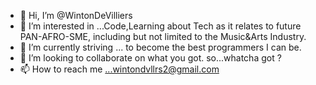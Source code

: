 - 👋 Hi, I’m @WintonDeVilliers
- 👀 I’m interested in ...Code,Learning about Tech as it relates to future PAN-AFRO-SME, 
     including but not limited to the Music&Arts Industry.
- 🌱 I’m currently striving ... to become the best programmers I can be.
- 💞️ I’m looking to collaborate on what you got. so...whatcha got ?
- 📫 How to reach me ...wintondvllrs2@gmail.com

<!---
WintonDeVilliers/WintonDeVilliers is a ✨ special ✨ repository because its `README.md` (this file) appears on your GitHub profile.
You can click the Preview link to take a look at your changes.
--->
